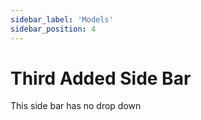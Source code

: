 ```yaml
---
sidebar_label: 'Models'
sidebar_position: 4
---
```


# Third Added Side Bar
This side bar has no drop down